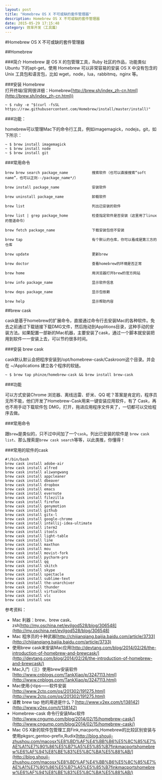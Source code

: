 ```yaml
---
layout: post
title: "Homebrew OS X 不可或缺的套件管理器"
description: Homebrew OS X 不可或缺的套件管理器
date: 2015-05-29 17:15:48
category: 效率开发（工具篇）
---
```

#Homebrew OS X 不可或缺的套件管理器

##Homebrew 

###简介
Homebrew 是 OS X 的包管理工具，Ruby 社区的作品，功能类似 Ubuntu 下的apt-get。使用 Homebrew 可以非常容易的安装 OS X 中没有包含的 Unix 工具包和语言包，比如 wget，node，lua，rabbitmq，nginx 等。

###安装 Homebrew  
打开终端(官网很详细：Homebrew[http://brew.sh/index_zh-cn.html](http://brew.sh/index_zh-cn.html))

```
~ $ ruby -e "$(curl -fsSL https://raw.githubusercontent.com/Homebrew/install/master/install)"
```
###功能：

homebrew可以管理Mac下的命令行工具，例如imagemagick，nodejs，git，如下所示：

```
~ $ brew install imagemagick
~ $ brew install node
~ $ brew install git
```
###常用命令

```
brew brew search package_name 			搜索软件（也可以直接搜索“soft name”，也可以正则--/package_name*/）

brew install package_name				安装软件

brew uninstall package_name				卸载软件

brew list								列出已安装的软件

brew list | grep package_home			检查指定软件是否安装（这里用了linux的管道命令）  

brew fetch package_name					下载安装包但不安装

brew tap 								有个默认的仓库，你可以看成是第三方的仓库

brew update								更新brew

brew doctor								查看homebrew的环境是否正常

brew home       						用浏览器打开brew的官方网站

brew info package_name         			显示软件信息
	
brew deps package_name      			显示包依赖

brew help								显示帮助内容
```

##brew cask 

cask是基于homebrew的扩展命令，直接通过命令行去安装Mac的各种软件。免去之前通过下载链接下载DMG文件，然后拖动到Applitions目录，这种手动的安装方法。如果配置一部新的Mac机器，主要安装了cask，通过一个脚本就安装把用到软件一一安装上去，可以节约很多时间。

###安装 brew cask 

cask默认默认会把程序安装到/opt/homebrew-cask/Caskroom这个目录。并会在 ~/Applications 建立各个程序的软链。

```
~ $ brew tap phinze/homebrew-cask && brew install brew-cask
```
###功能

可以方式安装Chrome 浏览器、离线迅雷、虾米、QQ 呢？答案是肯定的，程序员无所不能，他们开发了Homebrew-Cask用来一键安装应用软件，有了 Cask，再也不用手动下载软件包 DMG，打开，拖进应用程序文件夹了，一切都可以交给程序去做。

###常用命令

跟`brew`是类似的，只不过中间加了一个`cask`。列出已安装的软件是 `brew cask list`、那么搜索是`brew cask search`等等，以此类推，你懂得！

###常用的软件的cask

```
#!/bin/bash
brew cask install adobe-air
brew cask install alfred
brew cask install aliwangwang
brew cask install appcleaner
brew cask install dbeaver
brew cask install dropbox
brew cask install emacs
brew cask install evernote
brew cask install filezilla
brew cask install firefox
brew cask install genymotion
brew cask install github
brew cask install gitx-l
brew cask install google-chrome
brew cask install intellij-idea-ultimate
brew cask install iterm2
brew cask install itools
brew cask install light-table
brew cask install line
brew cask install maxthon
brew cask install mou
brew cask install movist-fork
brew cask install pycharm-pro
brew cask install qq
brew cask install skitch
brew cask install skype
brew cask install spectacle
brew cask install sublime-text
brew cask install the-unarchiver
brew cask install thunder
brew cask install virtualbox
brew cask install vlc
brew cask install vox
```

参考资料：

* Mac 利器：brew、brew cask、zsh[http://my.oschina.net/evilgod528/blog/306548](http://my.oschina.net/evilgod528/blog/306548)
* Mac 程序员的十种武器[http://chijianqiang.baijia.baidu.com/article/3733](http://chijianqiang.baijia.baidu.com/article/3733)
* 使用brew cask来安装Mac应用[http://devtang.com/blog/2014/02/26/the-introduction-of-homebrew-and-brewcask/](http://devtang.com/blog/2014/02/26/the-introduction-of-homebrew-and-brewcask/)
* Mac入门（三）使用brew安装软件[http://www.cnblogs.com/TankXiao/p/3247113.html](http://www.cnblogs.com/TankXiao/p/3247113.html)
* Mac使用小tips——软件安装 [http://www.2cto.com/os/201302/191275.html](http://www.2cto.com/os/201302/191275.html)
* 请教 brew tap 他的用途是什么？[http://www.v2ex.com/t/138142](http://www.v2ex.com/t/138142)
* Homebrew-cask 命令行安装Mac软件[http://www.cngump.com/blog/2014/02/15/homebrew-cask/](http://www.cngump.com/blog/2014/02/15/homebrew-cask/)
* Mac OS X新的软件包管理工具Fink,macports,Homebrew的比较区别安装与使用pkgsrc,gentoo-prefix,Rudix[http://blog.shouji-zhushou.com/macosx%E8%BD%AF%E4%BB%B6%E5%8C%85%E7%AE%A1%E7%90%86%E5%B7%A5%E5%85%B7finkmacportshomebrew%E6%AF%94%E8%BE%83%E5%8C%BA%E5%88%AB/](http://blog.shouji-zhushou.com/macosx%E8%BD%AF%E4%BB%B6%E5%8C%85%E7%AE%A1%E7%90%86%E5%B7%A5%E5%85%B7finkmacportshomebrew%E6%AF%94%E8%BE%83%E5%8C%BA%E5%88%AB/)